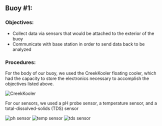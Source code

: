 ## Buoy #1:
### Objectives:
* Collect data via sensors that would be attached to the exterior of the buoy
* Communicate with base station in order to send data back to be analyzed

### Procedures:
For the body of our buoy, we used the CreekKooler floating cooler, which had the capacity to store the electronics necessary to accomplish the objectives listed above. 

![CreekKooler](https://user-images.githubusercontent.com/70926137/182679093-25eaa8e0-e32a-462e-97bf-209f75be90be.png)

For our sensors, we used a pH probe sensor, a temperature sensor, and a total-dissolved-solids (TDS) sensor

![ph sensor](https://user-images.githubusercontent.com/70926137/182680141-5dc7bae6-08c7-4c90-97dc-01ce8c73e659.png) ![temp sensor](https://user-images.githubusercontent.com/70926137/182680225-b472e310-0f4d-4d31-a4b0-945bbe007790.png) ![tds sensor](https://user-images.githubusercontent.com/70926137/182680311-7f11f9d8-bcc3-4146-9aea-f16d3ca534b1.png)

